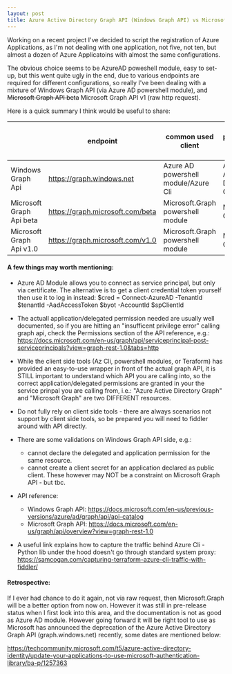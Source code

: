 ```yaml
---
layout: post
title: Azure Active Directory Graph API (Windows Graph API) vs Microsoft Graph API
---
```


Working on a recent project I've decided to script the registration of Azure Applications, as I'm not dealing with one application, not five, not ten, but almost a dozen of Azure Applicatoins with almost the same configurations.

The obvious choice seems to be AzureAD poweshell module, easy to set-up, but this went quite ugly in the end, due to various endpoints are required for different configurations, so really I've been dealing with a mixture of Windows Graph API (via Azure AD powershell module), and ~~Microsoft Graph API beta~~ Microsoft Graph API v1 (raw http request).

Here is a quick summary I think would be useful to share:

| 　                       | endpoint                          | common used client                    | Api (for pemissions) in Azure   App | Audience                       |
|--------------------------|-----------------------------------|---------------------------------------|-------------------------------------|--------------------------------|
| Windows Graph Api        | https://graph.windows.net         | Azure AD powershell module/Azure Cli  | Azure Active Directory Graph        |  https://graph.windows.net/    |
| Microsoft Graph Api beta | https://graph.microsoft.com/beta  | Microsoft.Graph powershell module     | Microsoft Graph                     |  https://graph.microsoft.com   |
| Microsoft Graph Api v1.0 | https://graph.microsoft.com/v1.0  | Microsoft.Graph powershell module     | Microsoft Graph                     |  https://graph.microsoft.com   |




#### A few things may worth mentioning:

* Azure AD Module allows you to connect as service principal, but only via certificate. The alternative is to get a client credential token yourself then use it to log in instead:   $cred = Connect-AzureAD -TenantId $tenantId -AadAccessToken $byot -AccountId $spClientId

* The actuall application/delegated permission needed are usually well documented, so if you are hitting an "insufficent privilege error" calling graph api, check the Permissions section of the API reference, e.g.:
https://docs.microsoft.com/en-us/graph/api/serviceprincipal-post-serviceprincipals?view=graph-rest-1.0&tabs=http

* While the client side tools (Az Cli, powershell modules, or Teraform) has provided an easy-to-use wrapper in front of the actual graph API, it is STILL important to understand which API you are calling into, so the correct application/delegated permissions are granted in your the service prinpal you are calling from, i.e.: "Azure Active Directory Graph" and "Microsoft Graph" are two DIFFERENT resources.

* Do not fully rely on client side tools - there are always scenarios not support by client side tools, so be prepared you will need to fiddler around with API directly.

* There are some validations on Windows Graph API side, 
    e.g.: 
    - cannot declare the delegated and application permission for the same resource.
    - cannot create a client secret for an application declared as public client.
    These however may NOT be a constraint on Microsoft Graph API - but tbc.  
    
    
* API reference: 
  - Windows Graph API: https://docs.microsoft.com/en-us/previous-versions/azure/ad/graph/api/api-catalog
  - Microsoft Graph API: https://docs.microsoft.com/en-us/graph/api/overview?view=graph-rest-1.0  
 
 
* A useful link explains how to capture the traffic behind Azure Cli - Python lib under the hood doesn't go through standard system proxy:
https://samcogan.com/capturing-terraform-azure-cli-traffic-with-fiddler/



#### Retrospective:
If I ever had chance to do it again, not via raw request, then Microsoft.Graph will be a better option from now on. However it was still in pre-release status when I first look into this area, and the documentation is not as good as Azure AD module. However going forward it will be right tool to use as Microsoft has announced the deprecation of the Azure Active Directory Graph API (graph.windows.net) recently, some dates are mentioned below:

https://techcommunity.microsoft.com/t5/azure-active-directory-identity/update-your-applications-to-use-microsoft-authentication-library/ba-p/1257363
